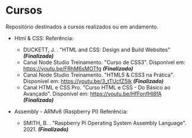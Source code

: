 # Cursos
Repositório destinados a cursos realizados ou em andamento.

- Html & CSS:
  Referência:
    - DUCKETT, J. . "HTML and CSS: Design and Build Websites"  ***(Finalizado)***
    - Canal Node Studio Treinamento. "Curso de CSS3". Disponível em: https://youtu.be/FRhM6sMOTfg ***(Finalizado)***
    - Canal Node Studio Treinamento. "HTML5 & CSS3 na Prática". Disponível em: https://youtu.be/3_tTUcfZ5Ik ***(Finalizado)***
    - Canal HTML e CSS Pro. "Curso HTML e CSS - Do Básico ao Avançado". Disponível em: https://youtu.be/HfFonfHl8fA ***(Finalizado)***
    
- Assembly - ARMv6 (Raspberry PI)
  Referência:
   - SMITH, B. . "Raspberry Pi Operating System Assembly Language". 2021. ***(Finalizado)***
 
